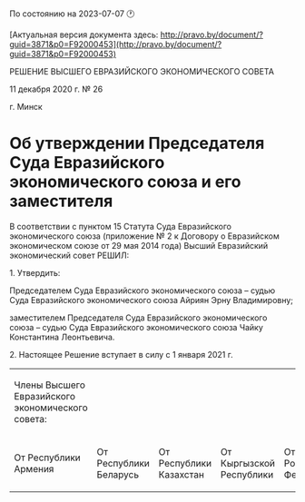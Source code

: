 По состоянию на 2023-07-07 &#x1F550;

[Актуальная версия документа здесь: http://pravo.by/document/?guid=3871&p0=F92000453](http://pravo.by/document/?guid=3871&p0=F92000453)

<p>РЕШЕНИЕ ВЫСШЕГО ЕВРАЗИЙСКОГО ЭКОНОМИЧЕСКОГО СОВЕТА</p>
<p>11 декабря 2020 г. № 26</p>
<p>г. Минск</p>
<h1>Об утверждении Председателя Суда Евразийского экономического союза и его заместителя</h1>
<p>В соответствии с пунктом 15 Статута Суда Евразийского экономического союза (приложение № 2 к Договору о Евразийском экономическом союзе от 29 мая 2014 года) Высший Евразийский экономический совет РЕШИЛ:</p>
<p>1. Утвердить:</p>
<p>Председателем Суда Евразийского экономического союза – судью Суда Евразийского экономического союза Айриян Эрну Владимировну;</p>
<p>заместителем Председателя Суда Евразийского экономического союза – судью Суда Евразийского экономического союза Чайку Константина Леонтьевича.</p>
<p>2. Настоящее Решение вступает в силу с 1 января 2021 г.</p>
<p></p>
<table>
<tr><td><p>Члены Высшего Евразийского экономического совета:</p></td></tr>
<tr>
<td><p>От Республики Армения</p></td>
<td><p>От Республики Беларусь</p></td>
<td><p>От Республики Казахстан</p></td>
<td><p>От Кыргызской Республики</p></td>
<td><p>От Российской Федерации</p></td>
</tr>
</table>
<p></p>